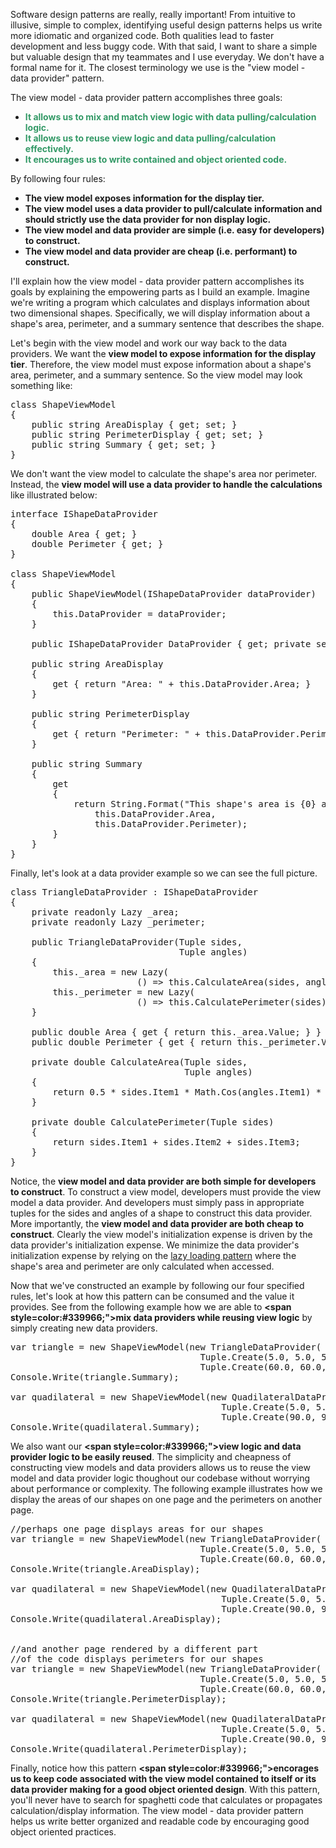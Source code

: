 Software design patterns are really, really important!  From intuitive to illusive, simple to complex, identifying useful design patterns helps us write more idiomatic and organized code.  Both qualities lead to faster development and less buggy code.  With that said, I want to share a simple but valuable design that my teammates and I use everyday.  We don't have a formal name for it.  The closest terminology we use is the "view model - data provider" pattern.

The view model - data provider pattern accomplishes three goals:

<ul>
    <li><strong><span style=color:#339966;">It allows us to mix and match view logic with data pulling/calculation logic.</span></strong></li>
    <li><strong><span style=color:#339966;">It allows us to reuse view logic and data pulling/calculation effectively.</span></strong></li>    
    <li><strong><span style=color:#339966;">It encourages us to write contained and object oriented code.</span></strong></li>
</ul>

By following four rules:

<ul>
    <li><strong>The view model exposes information for the display tier.</strong></li>
    <li><strong>The view model uses a data provider to pull/calculate information and should strictly use the data provider for non display logic.</strong></li>
    <li><strong>The view model and data provider are simple (i.e. easy for developers) to construct.</span></strong></li>
    <li><strong>The view model and data provider are cheap (i.e. performant) to construct.</strong></li>
</ul>

I'll explain how the view model - data provider pattern accomplishes its goals by explaining the empowering parts as I build an example.  Imagine we're writing a program which calculates and displays information about two dimensional shapes.  Specifically, we will display information about a shape's area, perimeter, and a summary sentence that describes the shape.  

Let's begin with the view model and work our way back to the data providers.  We want the <strong>view model to expose information for the display tier</strong>.  Therefore, the view model must expose information about a shape's area, perimeter, and a summary sentence.  So the view model may look something like:

<pre>
class ShapeViewModel
{
    public string AreaDisplay { get; set; }
    public string PerimeterDisplay { get; set; }
    public string Summary { get; set; }
}
</pre>

We don't want the view model to calculate the shape's area nor perimeter.  Instead, the <strong>view model will use a data provider to handle the calculations</strong> like illustrated below:


<pre>
interface IShapeDataProvider
{
    double Area { get; }
    double Perimeter { get; }
}

class ShapeViewModel
{
    public ShapeViewModel(IShapeDataProvider dataProvider)
    {
        this.DataProvider = dataProvider;
    }
	
    public IShapeDataProvider DataProvider { get; private set; }

    public string AreaDisplay
    { 
        get { return "Area: " + this.DataProvider.Area; } 
    }

    public string PerimeterDisplay 
    { 
        get { return "Perimeter: " + this.DataProvider.Perimeter; } 
    }

    public string Summary 
    { 
        get 
        { 
            return String.Format("This shape's area is {0} and perimeter is {1}",
                this.DataProvider.Area,
                this.DataProvider.Perimeter); 
        }
    }
}
</pre>

Finally, let's look at a data provider example so we can see the full picture.

<pre>
class TriangleDataProvider : IShapeDataProvider
{
    private readonly Lazy<double> _area;
    private readonly Lazy<double> _perimeter;

    public TriangleDataProvider(Tuple<double, double, double> sides, 
                                Tuple<double, double, double> angles)
    {
        this._area = new Lazy<double>(
                        () => this.CalculateArea(sides, angles));
        this._perimeter = new Lazy<double>(
                        () => this.CalculatePerimeter(sides));
    }

    public double Area { get { return this._area.Value; } }
    public double Perimeter { get { return this._perimeter.Value; } }

    private double CalculateArea(Tuple<double, double, double> sides, 
                                 Tuple<double, double, double> angles)
    {
        return 0.5 * sides.Item1 * Math.Cos(angles.Item1) * sides.Item1;
    }

    private double CalculatePerimeter(Tuple<double, double, double> sides)
    {
        return sides.Item1 + sides.Item2 + sides.Item3;
    }
}
</pre>

Notice, the <strong>view model and data provider are both simple for developers to construct</strong>.  To construct a view model, developers must provide the view model a data provider.  And developers must simply pass in appropriate tuples for the sides and angles of a shape to construct this data provider.  More importantly, the <strong>view model and data provider are both cheap to construct</strong>.  Clearly the view model's initialization expense is driven by the data provider's initialization expense.  We minimize the data provider's initialization expense by relying on the <a href="http://en.wikipedia.org/wiki/Lazy_loading" target="_blank">lazy loading pattern</a> where the shape's area and perimeter are only calculated when accessed.

Now that we've constructed an example by following our four specified rules, let's look at how this pattern can be consumed and the value it provides.  See from the following example how we are able to <strong><span style=color:#339966;">mix data providers while reusing view logic</span></strong> by simply creating new data providers.

<pre>
var triangle = new ShapeViewModel(new TriangleDataProvider(
                                    Tuple.Create(5.0, 5.0, 5.0), 
                                    Tuple.Create(60.0, 60.0, 60.0)));
Console.Write(triangle.Summary);

var quadilateral = new ShapeViewModel(new QuadilateralDataProvider(
                                        Tuple.Create(5.0, 5.0, 5.0, 5.0),
                                        Tuple.Create(90.0, 90.0, 90.0, 90.0)));
Console.Write(quadilateral.Summary);
</pre>

We also want our <strong><span style=color:#339966;">view logic and data provider logic to be easily reused</span></strong>.  The simplicity and cheapness of constructing view models and data providers allows us to reuse the view model and data provider logic thoughout our codebase without worrying about performance or complexity.  The following example illustrates how we display the areas of our shapes on one page and the perimeters on another page.

<pre>
//perhaps one page displays areas for our shapes
var triangle = new ShapeViewModel(new TriangleDataProvider(
                                    Tuple.Create(5.0, 5.0, 5.0), 
                                    Tuple.Create(60.0, 60.0, 60.0)));
Console.Write(triangle.AreaDisplay);

var quadilateral = new ShapeViewModel(new QuadilateralDataProvider(
                                        Tuple.Create(5.0, 5.0, 5.0, 5.0),
                                        Tuple.Create(90.0, 90.0, 90.0, 90.0)));
Console.Write(quadilateral.AreaDisplay);


//and another page rendered by a different part 
//of the code displays perimeters for our shapes
var triangle = new ShapeViewModel(new TriangleDataProvider(
                                    Tuple.Create(5.0, 5.0, 5.0), 
                                    Tuple.Create(60.0, 60.0, 60.0));
Console.Write(triangle.PerimeterDisplay);

var quadilateral = new ShapeViewModel(new QuadilateralDataProvider(
                                        Tuple.Create(5.0, 5.0, 5.0, 5.0),
                                        Tuple.Create(90.0, 90.0, 90.0, 90.0));
Console.Write(quadilateral.PerimeterDisplay);
</pre>

Finally, notice how this pattern <strong><span style=color:#339966;">encorages us to keep code associated with the view model contained to itself or its data provider making for a good object oriented design</span></strong>.  With this pattern, you'll never have to search for spaghetti code that calculates or propagates calculation/display information.  The view model - data provider pattern helps us write better organized and readable code by encouraging good object oriented practices.
